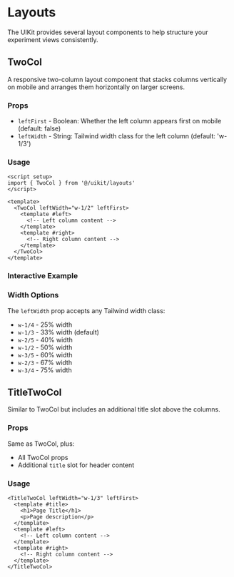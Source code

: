# Layouts

The UIKit provides several layout components to help structure your experiment views consistently.

## TwoCol

A responsive two-column layout component that stacks columns vertically on mobile and arranges them horizontally on larger screens.

### Props

- `leftFirst` - Boolean: Whether the left column appears first on mobile (default: false)
- `leftWidth` - String: Tailwind width class for the left column (default: 'w-1/3')

### Usage

```vue
<script setup>
import { TwoCol } from '@/uikit/layouts'
</script>

<template>
  <TwoCol leftWidth="w-1/2" leftFirst>
    <template #left>
      <!-- Left column content -->
    </template>
    <template #right>
      <!-- Right column content -->
    </template>
  </TwoCol>
</template>
```

### Interactive Example

<script setup>
import ComponentViewer from '../.vitepress/theme/components/ComponentViewer.vue'
import TwoColExample from '../.vitepress/theme/components/examples/TwoColExample.vue'

const twoColCode = `<script setup>
import { TwoCol } from '@/uikit/layouts'
import { ref } from 'vue'

const leftWidth = ref('w-1/3')
<\/script>

<template>
  <TwoCol :left-width="leftWidth" left-first>
    <template #left>
      <div class="bg-blue-100 dark:bg-blue-900 p-4 rounded-lg">
        <h3 class="font-semibold mb-2">Left Column<\/h3>
        <p class="text-sm">
          This column's width is controlled by the leftWidth prop.
        <\/p>
      <\/div>
    <\/template>
    <template #right>
      <div class="bg-green-100 dark:bg-green-900 p-4 rounded-lg">
        <h3 class="font-semibold mb-2">Right Column<\/h3>
        <p class="text-sm">
          This column takes up the remaining space.
        <\/p>
      <\/div>
    <\/template>
  <\/TwoCol>
<\/template>`
</script>

<ComponentViewer 
  name="TwoCol"
  description="Responsive two-column layout with configurable left width"
  :code="twoColCode"
  :component="TwoColExample"
/>

### Width Options

The `leftWidth` prop accepts any Tailwind width class:

- `w-1/4` - 25% width
- `w-1/3` - 33% width (default)
- `w-2/5` - 40% width
- `w-1/2` - 50% width
- `w-3/5` - 60% width
- `w-2/3` - 67% width
- `w-3/4` - 75% width

## TitleTwoCol

Similar to TwoCol but includes an additional title slot above the columns.

### Props

Same as TwoCol, plus:
- All TwoCol props
- Additional `title` slot for header content

### Usage

```vue
<TitleTwoCol leftWidth="w-1/3" leftFirst>
  <template #title>
    <h1>Page Title</h1>
    <p>Page description</p>
  </template>
  <template #left>
    <!-- Left column content -->
  </template>
  <template #right>
    <!-- Right column content -->
  </template>
</TitleTwoCol>
```
